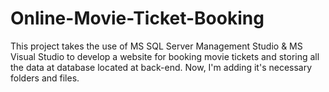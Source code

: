 # Online-Movie-Ticket-Booking
This project takes the use of MS SQL Server Management Studio &amp; MS Visual Studio to develop a website for booking movie tickets and storing all the data at database located at back-end.
Now, I'm adding it's necessary folders and files.
